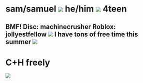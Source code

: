 # sam/samuel <img src="https://64.media.tumblr.com/968fe9da3852c6158337570a85db19c2/0a00e9a777a336c9-8d/s75x75_c1/287dab7aa5cfd7128a736271ac06c91148d1f85b.gifv"/> he/him <img src="https://64.media.tumblr.com/b5a3d8e81a2fa4b29a66a5fec094bee9/767f31d9cc30f8f2-9c/s75x75_c1/4f7627d2001eb4c3d945566d6e67aa86f0dcc1fa.gifv"/> 4teen
## BMF! Disc: machinecrusher Roblox: jollyestfellow <img src="https://64.media.tumblr.com/22137bd6d07267c2de6a08ffa4bd4b8c/2548834662a1f658-b5/s75x75_c1/ad161fd51c738cf3f0b83abdc28b127bbf0b1211.gifv"/> I have tons of free time this summer <img src="https://64.media.tumblr.com/72717a3ca7335ae7d15f8fc6c074dfa3/9f36dbe54050a12c-9f/s75x75_c1/1fda82b588cf2ed406e576ae88a373a5e3863ca2.gifv"/>
# C+H freely
<img src="https://i.pinimg.com/736x/fe/c6/f1/fec6f176bd95f7c1fd500802683a57b2.jpg"/>
<!--
**machinecrusher/machinecrusher** is a ✨ _special_ ✨ repository because its `README.md` (this file) appears on your GitHub profile.

Here are some ideas to get you started:

- 🔭 I’m currently working on ...
- 🌱 I’m currently learning ...
- 👯 I’m looking to collaborate on ...
- 🤔 I’m looking for help with ...
- 💬 Ask me about ...
- 📫 How to reach me: ...
- 😄 Pronouns: ...
- ⚡ Fun fact: ...
-->
